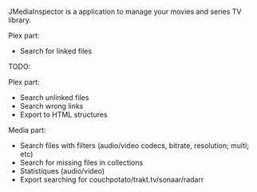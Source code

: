 JMediaInspector is a application to manage your movies and series TV library.

Plex part:
- Search for linked files


TODO:

Plex part:
- Search unlinked files
- Search wrong links
- Export to HTML structures

Media part:
- Search files with filters (audio/video codecs, bitrate, resolution; multi; etc)
- Search for missing files in collections
- Statistiques (audio/video)
- Export searching for couchpotato/trakt.tv/sonaar/radarr